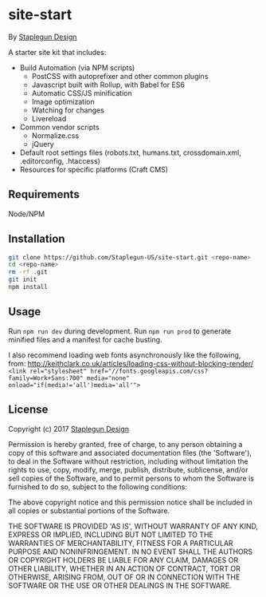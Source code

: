 site-start
==========

By [Staplegun Design](http://staplegun.us)

A starter site kit that includes:

* Build Automation (via NPM scripts)
  * PostCSS with autoprefixer and other common plugins
  * Javascript built with Rollup, with Babel for ES6
  * Automatic CSS/JS minification
  * Image optimization
  * Watching for changes
  * Livereload
* Common vendor scripts
  * Normalize.css
  * jQuery
* Default root settings files (robots.txt, humans.txt, crossdomain.xml, .editorconfig,
  .htaccess)
* Resources for specific platforms (Craft CMS)

## Requirements

Node/NPM

## Installation
```bash
git clone https://github.com/Staplegun-US/site-start.git <repo-name>
cd <repo-name>
rm -rf .git
git init
npm install
```

## Usage
Run `npm run dev` during development.
Run `npm run prod` to generate minified files and a manifest for cache busting.

I also recommend loading web fonts asynchronously like the following, from:
http://keithclark.co.uk/articles/loading-css-without-blocking-render/
`<link rel="stylesheet" href="//fonts.googleapis.com/css?family=Work+Sans:700" media="none" onload="if(media!='all')media='all'">`

## License

Copyright (c) 2017 [Staplegun Design](http://staplegun.us)

Permission is hereby granted, free of charge, to any person obtaining a copy of
this software and associated documentation files (the 'Software'), to deal in
the Software without restriction, including without limitation the rights to
use, copy, modify, merge, publish, distribute, sublicense, and/or sell copies of
the Software, and to permit persons to whom the Software is furnished to do so,
subject to the following conditions:

The above copyright notice and this permission notice shall be included in all
copies or substantial portions of the Software.

THE SOFTWARE IS PROVIDED 'AS IS', WITHOUT WARRANTY OF ANY KIND, EXPRESS OR
IMPLIED, INCLUDING BUT NOT LIMITED TO THE WARRANTIES OF MERCHANTABILITY, FITNESS
FOR A PARTICULAR PURPOSE AND NONINFRINGEMENT. IN NO EVENT SHALL THE AUTHORS OR
COPYRIGHT HOLDERS BE LIABLE FOR ANY CLAIM, DAMAGES OR OTHER LIABILITY, WHETHER
IN AN ACTION OF CONTRACT, TORT OR OTHERWISE, ARISING FROM, OUT OF OR IN
CONNECTION WITH THE SOFTWARE OR THE USE OR OTHER DEALINGS IN THE SOFTWARE.
